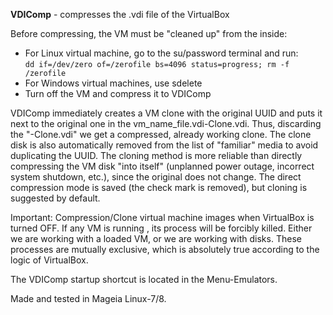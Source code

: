 **VDIComp** - compresses the .vdi file of the VirtualBox

Before compressing, the VM must be "cleaned up" from the inside:
- For Linux virtual machine, go to the su/password terminal and run:  
`dd if=/dev/zero of=/zerofile bs=4096 status=progress; rm -f /zerofile`
- For Windows virtual machines, use sdelete
- Turn off the VM and compress it to VDIComp

VDIComp immediately creates a VM clone with the original UUID and puts it next to the original one in the vm_name_file.vdi-Clone.vdi. Thus, discarding the "-Clone.vdi" we get a compressed, already working clone. The clone disk is also automatically removed from the list of "familiar" media to avoid duplicating the UUID. The cloning method is more reliable than directly compressing the VM disk "into itself" (unplanned power outage, incorrect system shutdown, etc.), since the original does not change. The direct compression mode is saved (the check mark is removed), but cloning is suggested by default.

Important: Compression/Clone virtual machine images when VirtualBox is turned OFF. If any VM is running , its process will be forcibly killed. Either we are working with a loaded VM, or we are working with disks. These processes are mutually exclusive, which is absolutely true according to the logic of VirtualBox.

The VDIComp startup shortcut is located in the Menu-Emulators.

Made and tested in Mageia Linux-7/8.
